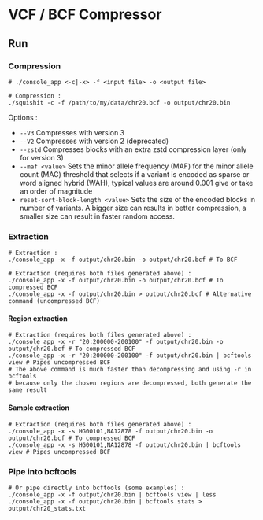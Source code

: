 # VCF / BCF Compressor

## Run

### Compression

```shell
# ./console_app <-c|-x> -f <input file> -o <output file>
```

```shell
# Compression :
./squishit -c -f /path/to/my/data/chr20.bcf -o output/chr20.bin
```

Options :
- `--V3` Compresses with version 3
- `--V2` Compresses with version 2 (deprecated)
- `--zstd` Compresses blocks with an extra zstd compression layer (only for version 3)
- `--maf <value>` Sets the minor allele frequency (MAF) for the minor allele count (MAC) threshold that selects if a variant is encoded as sparse or word aligned hybrid (WAH), typical values are around 0.001 give or take an order of magnitude
- `reset-sort-block-length <value>` Sets the size of the encoded blocks in number of variants. A bigger size can results in better compression, a smaller size can result in faster random access.

### Extraction

```shell
# Extraction :
./console_app -x -f output/chr20.bin -o output/chr20.bcf # To BCF
```

```shell
# Extraction (requires both files generated above) :
./console_app -x -f output/chr20.bin -o output/chr20.bcf # To compressed BCF
./console_app -x -f output/chr20.bin > output/chr20.bcf # Alternative command (uncompressed BCF)
```

#### Region extraction
```shell
# Extraction (requires both files generated above) :
./console_app -x -r "20:200000-200100" -f output/chr20.bin -o output/chr20.bcf # To compressed BCF
./console_app -x -r "20:200000-200100" -f output/chr20.bin | bcftools view # Pipes uncompressed BCF
# The above command is much faster than decompressing and using -r in bcftools
# because only the chosen regions are decompressed, both generate the same result
```

#### Sample extraction
```shell
# Extraction (requires both files generated above) :
./console_app -x -s HG00101,NA12878 -f output/chr20.bin -o output/chr20.bcf # To compressed BCF
./console_app -x -s HG00101,NA12878 -f output/chr20.bin | bcftools view # Pipes uncompressed BCF
```

### Pipe into bcftools

```shell
# Or pipe directly into bcftools (some examples) :
./console_app -x -f output/chr20.bin | bcftools view | less
./console_app -x -f output/chr20.bin | bcftools stats > output/chr20_stats.txt
```